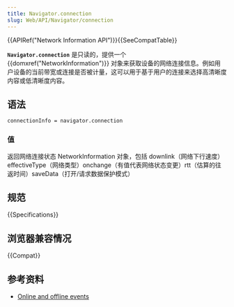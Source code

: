 ```yaml
---
title: Navigator.connection
slug: Web/API/Navigator/connection
---
```


{{APIRef("Network Information API")}}{{SeeCompatTable}}

**`Navigator.connection`** 是只读的，提供一个 {{domxref("NetworkInformation")}} 对象来获取设备的网络连接信息。例如用户设备的当前带宽或连接是否被计量，这可以用于基于用户的连接来选择高清晰度内容或低清晰度内容。

## 语法

```plain
connectionInfo = navigator.connection
```

### 值

返回网络连接状态 NetworkInformation 对象，包括 downlink（网络下行速度）effectiveType（网络类型）onchange（有值代表网络状态变更）rtt（估算的往返时间）saveData（打开/请求数据保护模式）

## 规范

{{Specifications}}

## 浏览器兼容情况

{{Compat}}

## 参考资料

- [Online and offline events](/zh-CN/docs/Online_and_offline_events)
